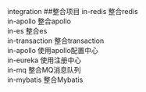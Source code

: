 integration 
##整合项目
in-redis        整合redis             \
in-apollo       整合apollo            \
in-es           整合es                \
in-transaction  整合transaction       \
in-apollo       使用apollo配置中心     \
in-eureka       使用注册中心           \
in-mq           整合MQ消息队列         \
in-mybatis      整合Mybatis